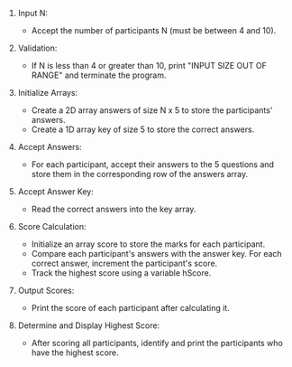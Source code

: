 1. Input N: 
   - Accept the number of participants N (must be between 4 and 10).

2. Validation: 
   - If N is less than 4 or greater than 10, print "INPUT SIZE OUT OF RANGE" and terminate the program.

3. Initialize Arrays:
   - Create a 2D array answers of size N x 5 to store the participants' answers.
   - Create a 1D array key of size 5 to store the correct answers.

4. Accept Answers:
   - For each participant, accept their answers to the 5 questions and store them in the corresponding row of the answers array.

5. Accept Answer Key: 
   - Read the correct answers into the key array.

6. Score Calculation:
   - Initialize an array score to store the marks for each participant.
   - Compare each participant's answers with the answer key. For each correct answer, increment the participant's score.
   - Track the highest score using a variable hScore.

7. Output Scores:
   - Print the score of each participant after calculating it.

8. Determine and Display Highest Score:
   - After scoring all participants, identify and print the participants who have the highest score.
